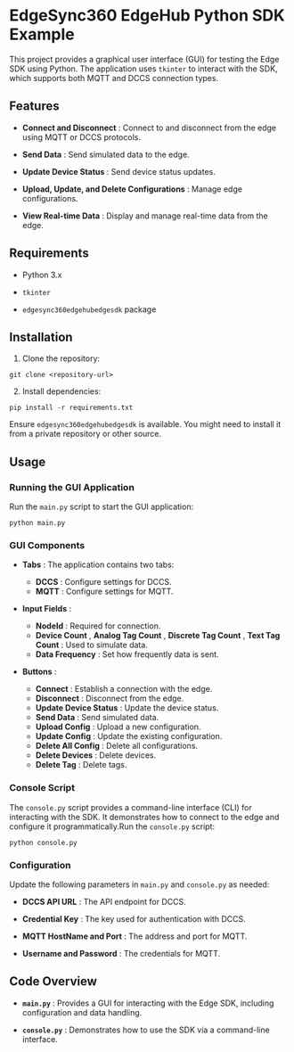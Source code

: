 # EdgeSync360 EdgeHub Python SDK Example

This project provides a graphical user interface (GUI) for testing the Edge SDK using Python. The application uses `tkinter` to interact with the SDK, which supports both MQTT and DCCS connection types.

## Features

- **Connect and Disconnect** : Connect to and disconnect from the edge using MQTT or DCCS protocols.

- **Send Data** : Send simulated data to the edge.

- **Update Device Status** : Send device status updates.

- **Upload, Update, and Delete Configurations** : Manage edge configurations.

- **View Real-time Data** : Display and manage real-time data from the edge.

## Requirements

- Python 3.x

- `tkinter`

- `edgesync360edgehubedgesdk` package

## Installation

1. Clone the repository:

```複製程式碼
git clone <repository-url>
```

2. Install dependencies:

```複製程式碼
pip install -r requirements.txt
```

Ensure `edgesync360edgehubedgesdk` is available. You might need to install it from a private repository or other source.

## Usage

### Running the GUI Application

Run the `main.py` script to start the GUI application:

```複製程式碼
python main.py
```

### GUI Components

- **Tabs** : The application contains two tabs:

  - **DCCS** : Configure settings for DCCS.
  - **MQTT** : Configure settings for MQTT.

- **Input Fields** :

  - **NodeId** : Required for connection.
  - **Device Count** , **Analog Tag Count** , **Discrete Tag Count** , **Text Tag Count** : Used to simulate data.
  - **Data Frequency** : Set how frequently data is sent.

- **Buttons** :

  - **Connect** : Establish a connection with the edge.
  - **Disconnect** : Disconnect from the edge.
  - **Update Device Status** : Update the device status.
  - **Send Data** : Send simulated data.
  - **Upload Config** : Upload a new configuration.
  - **Update Config** : Update the existing configuration.
  - **Delete All Config** : Delete all configurations.
  - **Delete Devices** : Delete devices.
  - **Delete Tag** : Delete tags.

### Console Script

The `console.py` script provides a command-line interface (CLI) for interacting with the SDK. It demonstrates how to connect to the edge and configure it programmatically.Run the `console.py` script:

```複製程式碼
python console.py
```

### Configuration

Update the following parameters in `main.py` and `console.py` as needed:

- **DCCS API URL** : The API endpoint for DCCS.

- **Credential Key** : The key used for authentication with DCCS.

- **MQTT HostName and Port** : The address and port for MQTT.

- **Username and Password** : The credentials for MQTT.

## Code Overview

- **`main.py`** : Provides a GUI for interacting with the Edge SDK, including configuration and data handling.

- **`console.py`** : Demonstrates how to use the SDK via a command-line interface.
